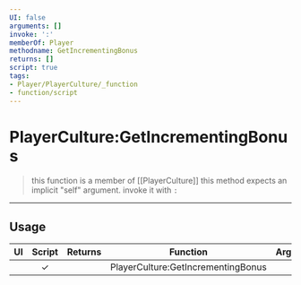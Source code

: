 ```yaml
---
UI: false
arguments: []
invoke: ':'
memberOf: Player
methodname: GetIncrementingBonus
returns: []
script: true
tags:
- Player/PlayerCulture/_function
- function/script
---
```

# PlayerCulture:GetIncrementingBonus
> this function is a member of [[PlayerCulture]]
> this method expects an implicit "self" argument. invoke it with `:`
-----
## Usage
|  UI | Script | Returns | Function | Arguments |
|:---:|:------:|-------:|:--------:|:---------|
| |✓||PlayerCulture:GetIncrementingBonus||
